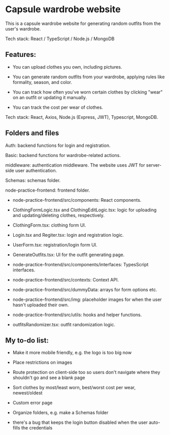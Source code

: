 # Capsule wardrobe website

This is a capsule wardrobe website for generating random outfits from the user's wardrobe.

Tech stack: React / TypeScript / Node.js / MongoDB

## Features:

- You can upload clothes you own, including pictures.

- You can generate random outfits from your wardrobe, applying rules like formality, season, and color.

- You can track how often you've worn certain clothes by clicking "wear" on an outfit or updating it manually.

- You can track the cost per wear of clothes.

Tech stack: React, Axios, Node.js (Express, JWT), Typescript, MongoDB.

## Folders and files

Auth: backend functions for login and registration.

Basic: backend functions for wardrobe-related actions.

middleware: authentication middleware. The website uses JWT for server-side user authentication.

Schemas: schemas folder.

node-practice-frontend: frontend folder.

- node-practice-frontend/src/components: React components.

* ClothingFormLogic.tsx and ClothingEditLogic.tsx: logic for uploading and updating/deleting clothes, respectively.

* ClothingForm.tsx: clothing form UI.

* Login.tsx and Regiter.tsx: login and registration logic.

* UserForm.tsx: registration/login form UI.

* GenerateOutfits.tsx: UI for the outfit generating page.

- node-practice-frontend/src/components/interfaces: TypesScript interfaces.

- node-practice-frontend/src/contexts: Context API.

- node-practice-frontend/src/dummyData: arrays for form options etc.

- node-practice-frontend/src/img: placeholder images for when the user hasn't uploaded their own.

- node-practice-frontend/src/utils: hooks and helper functions.

* outfitsRandomizer.tsx: outfit randomization logic.

## My to-do list:

- Make it more mobile friendly, e.g. the logo is too big now

- Place restrictions on images

- Route protection on client-side too so users don't navigate where they shouldn't go and see a blank page

- Sort clothes by most/least worn, best/worst cost per wear, newest/oldest

- Custom error page

- Organize folders, e.g. make a Schemas folder

- there's a bug that keeps the login button disabled when the user auto-fills the credentials